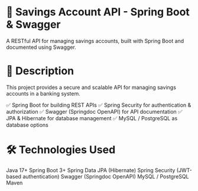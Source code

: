 # 🏦 Savings Account API - Spring Boot & Swagger
A RESTful API for managing savings accounts, built with Spring Boot and documented using Swagger.

# 📌 Description
This project provides a secure and scalable API for managing savings accounts in a banking system.

✅ Spring Boot for building REST APIs
✅ Spring Security for authentication & authorization
✅ Swagger (Springdoc OpenAPI) for API documentation
✅ JPA & Hibernate for database management
✅ MySQL / PostgreSQL as database options

# 🛠️ Technologies Used
Java 17+
Spring Boot 3+
Spring Data JPA (Hibernate)
Spring Security (JWT-based authentication)
Swagger (Springdoc OpenAPI)
MySQL / PostgreSQL
Maven
